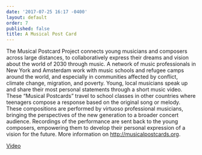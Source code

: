 ```yaml
---
date: '2017-07-25 16:17 -0400'
layout: default
order: 7
published: false
title: A Musical Post Card
---
```

The Musical Postcard Project connects young musicians and composers across large distances, to collaboratively express their dreams and vision about the world of 2030 through music. A network of music professionals in New York and Amsterdam work with music schools and refugee camps around the world, and especially in communities affected by conflict, climate change, migration, and poverty. Young, local musicians speak up and share their most personal statements through a short music video. These “Musical Postcards” travel to school classes in other countries where teenagers compose a response based on the original song or melody. These compositions are performed by virtuoso professional musicians, bringing the perspectives of the new generation to a broader concert audience. Recordings of the performance are sent back to the young composers, empowering them to develop their personal expression of a vision for the future. More information on http://musicalpostcards.org.

[Video](https://www.youtube.com/watch?v=14ZOgvt-VFE&index=6&list=PLprXkx-4Du8LdfgRFaO1ldJE0nvgHUcC)
